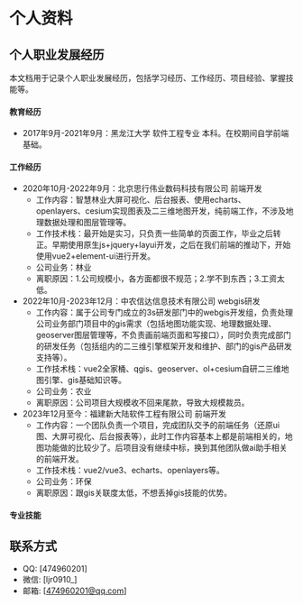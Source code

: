 # 个人资料

## 个人职业发展经历
本文档用于记录个人职业发展经历，包括学习经历、工作经历、项目经验、掌握技能等。

#### 教育经历
- 2017年9月-2021年9月：黑龙江大学 软件工程专业 本科。在校期间自学前端基础。

#### 工作经历
- 2020年10月-2022年9月：北京思行伟业数码科技有限公司 前端开发
    - 工作内容：智慧林业大屏可视化、后台报表、使用echarts、openlayers、cesium实现图表及二三维地图开发，纯前端工作，不涉及地理数据处理和图层管理等。
    - 工作技术栈：最开始是实习，只负责一些简单的页面工作，毕业之后转正。早期使用原生js+jquery+layui开发，之后在我们前端的推动下，开始使用vue2+element-ui进行开发。
    - 公司业务：林业
    - 离职原因：1.公司规模小，各方面都很不规范；2.学不到东西；3.工资太低。
- 2022年10月-2023年12月：中农信达信息技术有限公司 webgis研发
    - 工作内容：属于公司专门成立的3s研发部门中的webgis开发组，负责处理公司业务部门项目中的gis需求（包括地图功能实现、地理数据处理、geoserver图层管理等，不负责画前端页面和写接口），同时负责完成部门的研发任务（包括组内的二三维引擎框架开发和维护、部门的gis产品研发支持等）。
    - 工作技术栈：vue2全家桶、qgis、geoserver、ol+cesium自研二三维地图引擎、gis基础知识等。
    - 公司业务：农业
    - 离职原因：公司项目大规模收不回来尾款，导致大规模裁员。
- 2023年12月至今：福建新大陆软件工程有限公司 前端开发
    - 工作内容：一个团队负责一个项目，完成团队交予的前端任务（还原ui图、大屏可视化、后台报表等），此时工作内容基本上都是前端相关的，地图功能做的比较少了。后项目没有继续中标，换到其他团队做ai助手相关的前端开发。
    - 工作技术栈：vue2/vue3、echarts、openlayers等。
    - 公司业务：环保
    - 离职原因：跟gis关联度太低，不想丢掉gis技能的优势。

#### 专业技能


## 联系方式
- QQ: [474960201]
- 微信: [ljr0910_]
- 邮箱: [474960201@qq.com]

